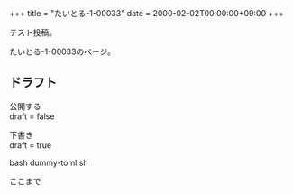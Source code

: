 +++
title = "たいとる-1-00033"
date = 2000-02-02T00:00:00+09:00
+++

テスト投稿。

たいとる-1-00033のページ。


## ドラフト

公開する  
draft = false

下書き  
draft = true

bash dummy-toml.sh

ここまで
